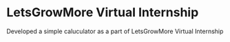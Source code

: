 # LetsGrowMore Virtual Internship
Developed a simple caluculator as a part of LetsGrowMore Virtual Internship
